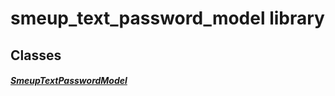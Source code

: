 


# smeup_text_password_model library











## Classes

##### [SmeupTextPasswordModel](../smeup_models_widgets_smeup_text_password_model/SmeupTextPasswordModel-class.md)



 















